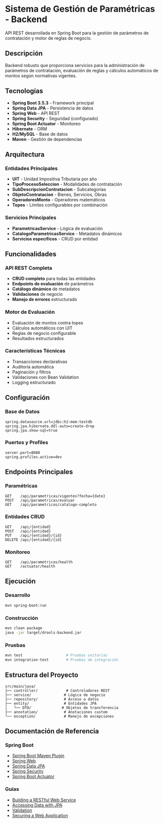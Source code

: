 # Sistema de Gestión de Paramétricas - Backend

API REST desarrollada en Spring Boot para la gestión de parámetros de contratación y motor de reglas de negocio.

## Descripción

Backend robusto que proporciona servicios para la administración de parámetros de contratación, evaluación de reglas y cálculos automáticos de montos según normativas vigentes.

## Tecnologías

- **Spring Boot 3.5.3** - Framework principal
- **Spring Data JPA** - Persistencia de datos
- **Spring Web** - API REST
- **Spring Security** - Seguridad (configurado)
- **Spring Boot Actuator** - Monitoreo
- **Hibernate** - ORM
- **H2/MySQL** - Base de datos
- **Maven** - Gestión de dependencias

## Arquitectura

### Entidades Principales
- **UIT** - Unidad Impositiva Tributaria por año
- **TipoProcesoSeleccion** - Modalidades de contratación
- **SubDescripcionContratacion** - Subcategorías
- **ObjetoContratacion** - Bienes, Servicios, Obras
- **OperadoresMonto** - Operadores matemáticos
- **Topes** - Límites configurables por combinación

### Servicios Principales
- **ParametricasService** - Lógica de evaluación
- **CatalogoParametricasService** - Metadatos dinámicos
- **Servicios específicos** - CRUD por entidad

## Funcionalidades

### API REST Completa
- **CRUD completo** para todas las entidades
- **Endpoints de evaluación** de parámetros
- **Catálogo dinámico** de metadatos
- **Validaciones** de negocio
- **Manejo de errores** estructurado

### Motor de Evaluación
- Evaluación de montos contra topes
- Cálculos automáticos con UIT
- Reglas de negocio configurable
- Resultados estructurados

### Características Técnicas
- Transacciones declarativas
- Auditoría automática
- Paginación y filtros
- Validaciones con Bean Validation
- Logging estructurado

## Configuración

### Base de Datos
```properties
spring.datasource.url=jdbc:h2:mem:testdb
spring.jpa.hibernate.ddl-auto=create-drop
spring.jpa.show-sql=true
```

### Puertos y Profiles
```properties
server.port=8080
spring.profiles.active=dev
```

## Endpoints Principales

### Paramétricas
```
GET    /api/parametricas/vigentes?fecha={date}
POST   /api/parametricas/evaluar
GET    /api/parametricas/catalogo-completo
```

### Entidades CRUD
```
GET    /api/{entidad}
POST   /api/{entidad}
PUT    /api/{entidad}/{id}
DELETE /api/{entidad}/{id}
```

### Monitoreo
```
GET    /api/parametricas/health
GET    /actuator/health
```

## Ejecución

### Desarrollo
```bash
mvn spring-boot:run
```

### Construcción
```bash
mvn clean package
java -jar target/drools-backend.jar
```

### Pruebas
```bash
mvn test                    # Pruebas unitarias
mvn integration-test        # Pruebas de integración
```

## Estructura del Proyecto

```
src/main/java/
├── controller/             # Controladores REST
├── service/               # Lógica de negocio
├── repository/            # Acceso a datos
├── entity/                # Entidades JPA
│   └── DTO/              # Objetos de transferencia
├── annotation/            # Anotaciones custom
└── exception/             # Manejo de excepciones
```

## Documentación de Referencia

### Spring Boot
- [Spring Boot Maven Plugin](https://docs.spring.io/spring-boot/3.5.3/maven-plugin)
- [Spring Web](https://docs.spring.io/spring-boot/3.5.3/reference/web/servlet.html)
- [Spring Data JPA](https://docs.spring.io/spring-boot/3.5.3/reference/data/sql.html#data.sql.jpa-and-spring-data)
- [Spring Security](https://docs.spring.io/spring-boot/3.5.3/reference/web/spring-security.html)
- [Spring Boot Actuator](https://docs.spring.io/spring-boot/3.5.3/reference/actuator/index.html)

### Guías
- [Building a RESTful Web Service](https://spring.io/guides/gs/rest-service/)
- [Accessing Data with JPA](https://spring.io/guides/gs/accessing-data-jpa/)
- [Validation](https://spring.io/guides/gs/validating-form-input/)
- [Securing a Web Application](https://spring.io/guides/gs/securing-web/)
